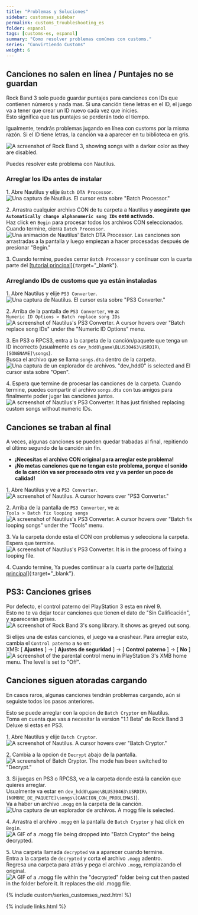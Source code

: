 ```yaml
---
title: "Problemas y Soluciones"
sidebar: customses_sidebar
permalink: customs_troubleshooting_es
folder: espanol
tags: [customs-es, espanol]
summary: "Como resolver problemas comúnes con customs."
series: "Convirtiendo Customs"
weight: 6
---
```


## Canciones no salen en línea / Puntajes no se guardan
Rock Band 3 solo puede guardar puntajes para canciones con IDs que contienen números y nada mas. Si una canción tiene letras en el ID, el juego va a tener que crear un ID nuevo cada vez que inicies.  
Esto significa que tus puntajes se perderán todo el tiempo.

Igualmente, tendrás problemas jugando en línea con customs por la misma razón. Si el ID tiene letras, la canción va a aparecer en tu biblioteca en gris.

![A screenshot of Rock Band 3, showing songs with a darker color as they are disabled.](https://rb3pc.milohax.org/images/trbl/online/missingsonges.png "Rock Band 3: Missing Songs Example")

Puedes resolver este problema con Nautilus.

### Arreglar los IDs antes de instalar

1\. Abre Nautilus y elije `Batch DTA Processor`.   
![Una captura de Nautilus. El cursor esta sobre "Batch Processor."](https://rb3pc.milohax.org/images/xtra/customs/nautilushomebatchproc.png "Nautilus")

2\. Arrastra cualquier archivo CON de tu carpeta a Nautilus y **asegúrate que `Automatically change alphanumeric song IDs` esté activado.**  
Haz click en `Begin` para procesar todos los archivos CON seleccionados.  
Cuando termine, cierra `Batch Processor`.  
![Una animación de Nautilus' Batch DTA Processor. Las canciones son arrastradas a la pantalla y luego empiezan a hacer procesadas después de presionar "Begin."](https://rb3pc.milohax.org/images/xtra/customs/nautilusbatchfix.gif "Batch DTA Processor")

3\. Cuando termine, puedes cerrar `Batch Processor` y continuar con la cuarta parte del [[tutorial principal]](https://rb3pc.milohax.org/customs_360toPS3_es#4){:target="_blank"}.

### Arreglando IDs de customs que ya están instaladas

1\. Abre Nautilus y elije `PS3 Converter`.  
![Una captura de Nautilus. El cursor esta sobre "PS3 Converter."](https://rb3pc.milohax.org/images/xtra/customs/nautilushomeps3.png "Nautilus")

2\. Arriba de la pantalla de `PS3 Converter`, ve a:  
`Numeric ID Options > Batch replace song IDs`  
![A screenshot of Nautilus's PS3 Converter. A cursor hovers over "Batch replace song IDs" under the "Numeric ID Options" menu.](https://rb3pc.milohax.org/images/xtra/customs/nautilusps3batchid.png "PS3 Converter")

3\. En PS3 o RPCS3, entra a la carpeta de la canción/paquete que tenga un ID incorrecto (usualmente es `dev_hdd0\game\BLUS30463\USRDIR\[SONGNAME]\songs`).  
Busca el archivo que se llama `songs.dta` dentro de la carpeta. 
![Una captura de un explorador de archivos. "dev_hdd0" is selected and El cursor esta sobre "Open".](https://rb3pc.milohax.org/images/xtra/customs/nautilusps3batchselectes.png "Select DTA file to edit")


4\. Espera que termine de procesar las canciones de la carpeta. Cuando termine, puedes compartir el archivo `songs.dta` con tus amigos para finalmente poder jugar las canciones juntos.  
![A screenshot of Nautilus's PS3 Converter. It has just finished replacing custom songs without numeric IDs.](https://rb3pc.milohax.org/images/xtra/customs/nautilusps3batchdone.png "PS3 Converter")


## Canciones se traban al final
A veces, algunas canciones se pueden quedar trabadas al final, repitiendo el último segundo de la canción sin fin.  
* **¡Necesitas el archivo CON original para arreglar este problema!**
* **¡No metas canciones que no tengan este problema, porque el sonido de la canción va ser procesado otra vez y va perder un poco de calidad!**

1\. Abre Nautilus y ve a `PS3 Converter`.  
![A screenshot of Nautilus. A cursor hovers over "PS3 Converter."](https://rb3pc.milohax.org/images/xtra/customs/nautilushomeps3.png "Nautilus")

2\. Arriba de la pantalla de `PS3 Converter`, ve a:  
`Tools > Batch fix looping songs`  
![A screenshot of Nautilus's PS3 Converter. A cursor hovers over "Batch fix looping songs" under the "Tools" menu.](https://rb3pc.milohax.org/images/xtra/customs/nautilusps3batchloop.png "PS3 Converter")

3\. Va la carpeta donde esta el CON con problemas y selecciona la carpeta.  
Espera que termine.  
![A screenshot of Nautilus's PS3 Converter. It is in the process of fixing a looping file.](https://rb3pc.milohax.org/images/xtra/customs/nautilusps3batchloopproc.png "PS3 Converter")

4\. Cuando termine, Ya puedes continuar a la cuarta parte del[[tutorial principal]](https://rb3pc.milohax.org/customs_360toPS3_es#4){:target="_blank"}.

## PS3: Canciones grises

Por defecto, el control paterno del PlayStation 3 esta en nivel 9.  
Esto no te va dejar tocar canciones que tienen el dato de "Sin Calificación", y aparecerán grises. 
![A screenshot of Rock Band 3's song library. It shows as greyed out song.](https://rb3pc.milohax.org/images/xtra/customs/ps3grey.png "Rock Band 3: Grey Songs")

Si elijes una de estas canciones, el juego va a crashear.
Para arreglar esto, cambia el `Control paterno` a `No` en:  
XMB: [ **Ajustes** ] -> [ **Ajustes de seguridad** ] -> [ **Control paterno** ] -> [ **No** ]  
![A screenshot of the parental control menu in PlayStation 3's XMB home menu. The level is set to "Off".](https://rb3pc.milohax.org/images/xtra/customs/ps3parentales.png "Parental Control")

## Canciones siguen atoradas cargando

En casos raros, algunas canciones tendrán problemas cargando, aún si seguiste todos los pasos anteriores.  

Esto se puede arreglar con la opcion de `Batch Cryptor` en Nautilus.  
Toma en cuenta que vas a necesitar la version "1.1 Beta" de Rock Band 3 Deluxe si estas en PS3.  

1\. Abre Nautilus y elije `Batch Cryptor`.  
![A screenshot of Nautilus. A cursor hovers over "Batch Cryptor."](https://rb3pc.milohax.org/images/xtra/customs/nautilushomecrypt.png "Nautilus")

2\. Cambia a la opcion de `Decrypt` abajo de la pantalla.  
![A screenshot of Batch Cryptor. The mode has been switched to "Decrypt."](https://rb3pc.milohax.org/images/xtra/customs/nautiluscryptdecrypt.png "Batch Cryptor")

3\. Si juegas en PS3 o RPCS3, ve a la carpeta donde está la canción que quieres arreglar.  
Usualmente va estar en `dev_hdd0\game\BLUS30463\USRDIR\[NOMBRE_DE_PAQUETE]\songs\[CANCION_CON_PROBLEMAS]`).  
Va a haber un archivo `.mogg` en la carpeta de la canción.  
![Una captura de un explorador de archivos. A mogg file is selected.](https://rb3pc.milohax.org/images/xtra/customs/findmogg.png "MOGG File")

4\. Arrastra el archivo `.mogg` en la pantalla de `Batch Cryptor` y haz click en `Begin`.  
![A GIF of a .mogg file being dropped into "Batch Cryptor" the being decrypted.](https://rb3pc.milohax.org/images/xtra/customs/nautiluscryptdecryptmogg.gif "Quick Convert")

5\. Una carpeta llamada `decrypted` va a aparecer cuando termine.  
Entra a la carpeta de `decrypted` y corta el archivo `.mogg` adentro.  
Regresa una carpeta para atrás y pega el archivo `.mogg`, remplazando el original.  
![A GIF of a .mogg file within the "decrypted" folder being cut then pasted in the folder before it. It replaces the old .mogg file.](https://rb3pc.milohax.org/images/xtra/customs/moggreplace.gif "Quick Convert")

{% include custom/series_customses_next.html %}

{% include links.html %}